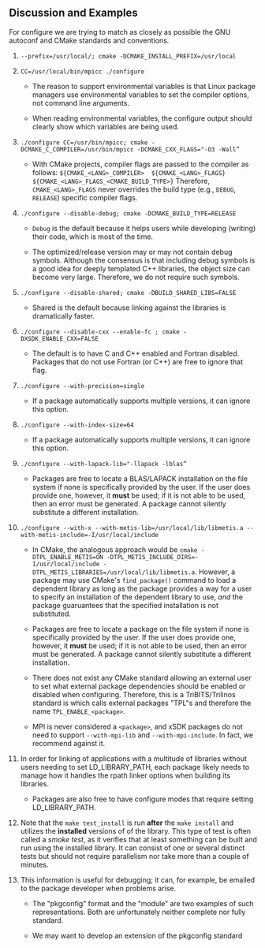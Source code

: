 ## Discussion and Examples

For configure we are trying to match as closely as possible the GNU autoconf and CMake standards and conventions. 

1. `--prefix=/usr/local/; cmake -DCMAKE_INSTALL_PREFIX=/usr/local`

2. `CC=/usr/local/bin/mpicc ./configure`

    * The reason to support environmental variables is that Linux package managers use environmental variables to set the compiler options, not command line arguments. 

    * When reading environmental variables, the configure output should clearly show which variables are being used.

3. `./configure CC=/usr/bin/mpicc; cmake -DCMAKE_C_COMPILER=/usr/bin/mpicc -DCMAKE_CXX_FLAGS="-O3 -Wall”`

    * With CMake projects, compiler flags are passed to the compiler as follows:
    `${CMAKE_<LANG>_COMPILER>  ${CMAKE_<LANG>_FLAGS} ${CMAKE_<LANG>_FLAGS_<CMAKE_BUILD_TYPE>}`
     Therefore, `CMAKE_<LANG>_FLAGS` never overrides the build type (e.g., `DEBUG`, `RELEASE`) specific compiler flags.  

4. `./configure --disable-debug; cmake -DCMAKE_BUILD_TYPE=RELEASE `

    * `Debug` is the default because it helps users while developing (writing) their code, which is most of the time.

    * The optimized/release version may or may not contain debug symbols. Although the consensus is that including debug 
    symbols is a good idea for deeply templated C++ libraries, the object size can become very large. Therefore, we do not 
    require such symbols.

5. `./configure --disable-shared; cmake -DBUILD_SHARED_LIBS=FALSE `

    * Shared is the default because linking against the libraries is dramatically faster.

6. `./configure --disable-cxx --enable-fc ; cmake -DXSDK_ENABLE_CXX=FALSE `

    * The default is to have C and C++ enabled and Fortran disabled. Packages that do not use Fortran (or C++) are free to 
    ignore that flag.

7. `./configure --with-precision=single`

    * If a package automatically supports multiple versions, it can ignore this option.

8. `./configure --with-index-size=64`

    * If a package automatically supports multiple versions, it can ignore this option.

9. `./configure --with-lapack-lib="-llapack -lblas”`

    * Packages are free to locate a BLAS/LAPACK installation on the file system if none is specifically provided by the user. 
    If the user does provide one, however, it **must** be used; if it is not able to be used, then an error must be 
    generated. A package cannot silently substitute a different installation.

10.  `./configure --with-x --with-metis-lib=/usr/local/lib/libmetis.a --with-metis-include=-I/usr/local/include`

     * In CMake, the analogous approach would be `cmake -DTPL_ENABLE_METIS=ON -DTPL_METIS_INCLUDE_DIRS=-I/usr/local/include -DTPL_METIS_LIBRARIES=/usr/local/lib/libmetis.a`. However, a package may use CMake's `find_package()` command to load a dependent library as long as the package provides a way for a user to specify an installation of the dependent library to use, *and* the package guaruantees that the specified installation is not substituted.
    
     * Packages are free to locate a package on the file system if none is specifically provided by the user. If the user does provide one, however, it **must** be used; if it is not able to be used, then an error must be generated. A package 
cannot silently substitute a different installation.
    
     * There does not exist any CMake standard allowing an external user to set what external package dependencies should be enabled or disabled when configuring. Therefore, this is a TriBITS/Trilinos standard is which calls external packages "TPL"s and therefore the name `TPL_ENABLE_<package>`.

     * MPI is never considered a `<package>`, and xSDK packages do not need to support `--with-mpi-lib` and `--with-mpi-include`. In fact, we recommend against it. 
    
11. In order for linking of applications with a multitude of libraries without users needing to set LD_LIBRARY_PATH, 
each package likely needs to manage how it handles the rpath linker options when building its libraries.

    * Packages are also free to have configure modes that require setting LD_LIBRARY_PATH.

12. Note that the `make test_install` is run **after** the `make install` and utilizes the **installed** versions of of the 
library.  This type of test is often called a *smoke test*, as it verifies that at least something can be built and run using
the installed library. It can consist of one or several distinct tests but should not require parallelism nor take more than 
a couple of minutes.

13. This information is useful for debugging; it can, for example, be emailed to the package developer when problems arise.

    * The "pkgconfig" format and the “module” are two examples of such representations. Both are unfortunately neither 
    complete nor fully standard.  

    * We may want to develop an extension of the pkgconfig standard
